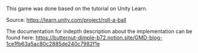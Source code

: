 This game was done based on the tutorial on Unity Learn.

Source: https://learn.unity.com/project/roll-a-ball

The documentation for indepth description about the implementation can be found here:
https://butternut-dimple-b72.notion.site/GMD-blog-1ce1fb63a5ac80c2885de240c7982f1e
